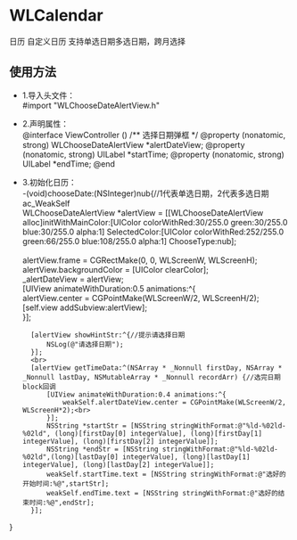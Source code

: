 # WLCalendar
日历 自定义日历 支持单选日期多选日期，跨月选择  <br>
## 使用方法<br>
* 1.导入头文件：<br>
#import "WLChooseDateAlertView.h"
* 2.声明属性：<br>
@interface ViewController ()
/** 选择日期弹框 */
@property (nonatomic, strong) WLChooseDateAlertView *alertDateView;
@property (nonatomic, strong) UILabel *startTime;
@property (nonatomic, strong) UILabel *endTime;
@end
* 3.初始化日历：<br>
-(void)chooseDate:(NSInteger)nub{//1代表单选日期，2代表多选日期<br>
        ac_WeakSelf<br>
        WLChooseDateAlertView *alertView = [[WLChooseDateAlertView alloc]initWithMainColor:[UIColor colorWithRed:30/255.0 green:30/255.0 blue:30/255.0 alpha:1] SelectedColor:[UIColor colorWithRed:252/255.0 green:66/255.0 blue:108/255.0 alpha:1] ChooseType:nub];<br><br>
        alertView.frame = CGRectMake(0, 0, WLScreenW, WLScreenH);<br>
        alertView.backgroundColor = [UIColor clearColor];<br>
        _alertDateView = alertView;<br>
        [UIView animateWithDuration:0.5 animations:^{<br>
            alertView.center = CGPointMake(WLScreenW/2, WLScreenH/2);<br>
            [self.view addSubview:alertView];<br>
        }];<br>
        
        [alertView showHintStr:^{//提示请选择日期
            NSLog(@"请选择日期");
        }];
        <br>        
        [alertView getTimeData:^(NSArray * _Nonnull firstDay, NSArray * _Nonnull lastDay, NSMutableArray * _Nonnull recordArr) {//选完日期block回调
            [UIView animateWithDuration:0.4 animations:^{
                weakSelf.alertDateView.center = CGPointMake(WLScreenW/2, WLScreenH*2);<br>
            }];
            NSString *startStr = [NSString stringWithFormat:@"%ld-%02ld-%02ld", (long)[firstDay[0] integerValue], (long)[firstDay[1] integerValue], (long)[firstDay[2] integerValue]];
            NSString *endStr = [NSString stringWithFormat:@"%ld-%02ld-%02ld",(long)[lastDay[0] integerValue], (long)[lastDay[1] integerValue], (long)[lastDay[2] integerValue]];
            weakSelf.startTime.text = [NSString stringWithFormat:@"选好的开始时间:%@",startStr];
            weakSelf.endTime.text = [NSString stringWithFormat:@"选好的结束时间:%@",endStr];
        }];
}
